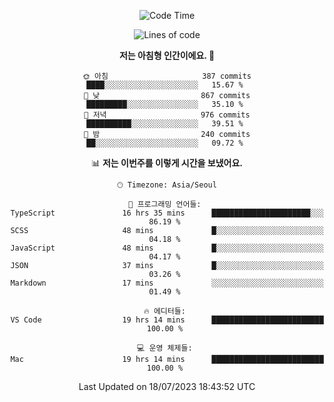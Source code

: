 <div align='center'>
 
<!--START_SECTION:waka-->
![Code Time](http://img.shields.io/badge/Code%20Time-2%2C826%20hrs%2059%20mins-blue)

![Lines of code](https://img.shields.io/badge/%EC%A0%80%EB%8A%94%20%EC%97%AC%ED%83%9C%EA%B9%8C%EC%A7%80%20-1.2%20million%20%EC%A4%84%EC%9D%98%20%EC%BD%94%EB%93%9C%EB%A5%BC%20%EC%9E%91%EC%84%B1%ED%96%88%EC%96%B4%EC%9A%94.-blue)

**저는 아침형 인간이에요. 🐤** 

```text
🌞 아침                     387 commits         ████░░░░░░░░░░░░░░░░░░░░░   15.67 % 
🌆 낮　                     867 commits         █████████░░░░░░░░░░░░░░░░   35.10 % 
🌃 저녁                     976 commits         ██████████░░░░░░░░░░░░░░░   39.51 % 
🌙 밤　                     240 commits         ██░░░░░░░░░░░░░░░░░░░░░░░   09.72 % 
```


📊 **저는 이번주를 이렇게 시간을 보냈어요.** 

```text
🕑︎ Timezone: Asia/Seoul

💬 프로그래밍 언어들: 
TypeScript               16 hrs 35 mins      ██████████████████████░░░   86.19 % 
SCSS                     48 mins             █░░░░░░░░░░░░░░░░░░░░░░░░   04.18 % 
JavaScript               48 mins             █░░░░░░░░░░░░░░░░░░░░░░░░   04.17 % 
JSON                     37 mins             █░░░░░░░░░░░░░░░░░░░░░░░░   03.26 % 
Markdown                 17 mins             ░░░░░░░░░░░░░░░░░░░░░░░░░   01.49 % 

🔥 에디터들: 
VS Code                  19 hrs 14 mins      █████████████████████████   100.00 % 

💻 운영 체제들: 
Mac                      19 hrs 14 mins      █████████████████████████   100.00 % 
```


 Last Updated on 18/07/2023 18:43:52 UTC
<!--END_SECTION:waka-->
 </div>
<!---
Emewjin/Emewjin is a ✨ special ✨ repository because its `README.md` (this file) appears on your GitHub profile.
You can click the Preview link to take a look at your changes.
--->
